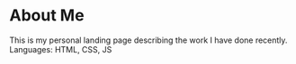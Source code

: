 # About Me

This is my personal landing page describing the work I have done recently.
Languages: HTML, CSS, JS
